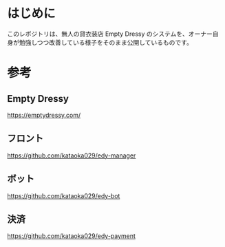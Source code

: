 # はじめに

このレポジトリは、無人の貸衣装店 Empty Dressy のシステムを、オーナー自身が勉強しつつ改善している様子をそのまま公開しているものです。

# 参考

## Empty Dressy

https://emptydressy.com/

## フロント

https://github.com/kataoka029/edy-manager

## ボット

https://github.com/kataoka029/edy-bot

## 決済

https://github.com/kataoka029/edy-payment
